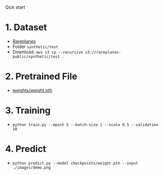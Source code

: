 Qick start

# 1. Dataset

- [Rareplanes](https://www.cosmiqworks.org/rareplanes-public-user-guide/)
- Folder `synthetic/test`
- Download: `aws s3 cp --recursive s3://rareplanes-public/synthetic/test .`

# 2. Pretrained File

- [weights/weight.pth](https://drive.google.com/file/d/1xMWxeDJQvRCxavwPEQXrmf2hjZFehIYr/view)

# 3. Training

- `python train.py --epoch 5 --batch-size 1 --scale 0.5 --validation 10`

# 4. Predict

- `python predict.py --model checkpoints/weight.pth --input ./images/demo.png`
